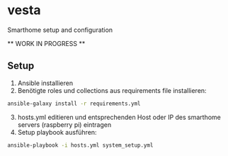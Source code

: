 # vesta
Smarthome setup and configuration

** WORK IN PROGRESS **

## Setup
1. Ansible installieren
2. Benötigte roles und collections aus requirements file installieren:
```bash
ansible-galaxy install -r requirements.yml
```
3. hosts.yml editieren und entsprechenden Host oder IP des smarthome servers (raspberry pi) eintragen
4. Setup playbook ausführen:
```bash
ansible-playbook -i hosts.yml system_setup.yml
```

